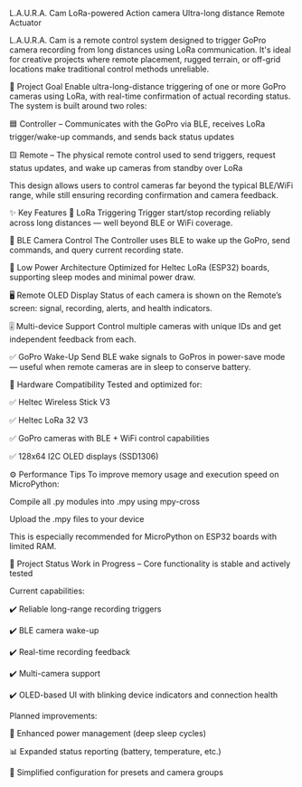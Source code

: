 L.A.U.R.A. Cam
LoRa-powered Action camera Ultra-long distance Remote Actuator

L.A.U.R.A. Cam is a remote control system designed to trigger GoPro camera recording from long distances using LoRa communication. It's ideal for creative projects where remote placement, rugged terrain, or off-grid locations make traditional control methods unreliable.

🎯 Project Goal
  Enable ultra-long-distance triggering of one or more GoPro cameras using LoRa, with real-time confirmation of actual recording status.
  The system is built around two roles:

  🟦 Controller – Communicates with the GoPro via BLE, receives LoRa trigger/wake-up commands, and sends back status updates

  🟨 Remote – The physical remote control used to send triggers, request status updates, and wake up cameras from standby over LoRa

  This design allows users to control cameras far beyond the typical BLE/WiFi range, while still ensuring recording confirmation and camera feedback.

✨ Key Features
📡 LoRa Triggering
Trigger start/stop recording reliably across long distances — well beyond BLE or WiFi coverage.

🔵 BLE Camera Control
The Controller uses BLE to wake up the GoPro, send commands, and query current recording state.

🔋 Low Power Architecture
Optimized for Heltec LoRa (ESP32) boards, supporting sleep modes and minimal power draw.

🖥️ Remote OLED Display
Status of each camera is shown on the Remote’s screen: signal, recording, alerts, and health indicators.

🎚️ Multi-device Support
Control multiple cameras with unique IDs and get independent feedback from each.

✅ GoPro Wake-Up
Send BLE wake signals to GoPros in power-save mode — useful when remote cameras are in sleep to conserve battery.

🧰 Hardware Compatibility
Tested and optimized for:

✅ Heltec Wireless Stick V3

✅ Heltec LoRa 32 V3

✅ GoPro cameras with BLE + WiFi control capabilities

✅ 128x64 I2C OLED displays (SSD1306)

⚙️ Performance Tips
To improve memory usage and execution speed on MicroPython:

Compile all .py modules into .mpy using mpy-cross

Upload the .mpy files to your device

This is especially recommended for MicroPython on ESP32 boards with limited RAM.

🚧 Project Status
Work in Progress – Core functionality is stable and actively tested

Current capabilities:

✔️ Reliable long-range recording triggers

✔️ BLE camera wake-up

✔️ Real-time recording feedback

✔️ Multi-camera support

✔️ OLED-based UI with blinking device indicators and connection health

Planned improvements:

🔋 Enhanced power management (deep sleep cycles)

📊 Expanded status reporting (battery, temperature, etc.)

🔄 Simplified configuration for presets and camera groups
